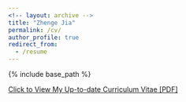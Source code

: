```yaml
---
<!-- layout: archive -->
title: "Zhenge Jia"
permalink: /cv/
author_profile: true
redirect_from:
  - /resume
---
```


{% include base_path %}

[Click to View My Up-to-date Curriculum Vitae [PDF]](http://zhengejia.github.io/files/Zhenge_Jia_CV_2024_Feb.pdf)
